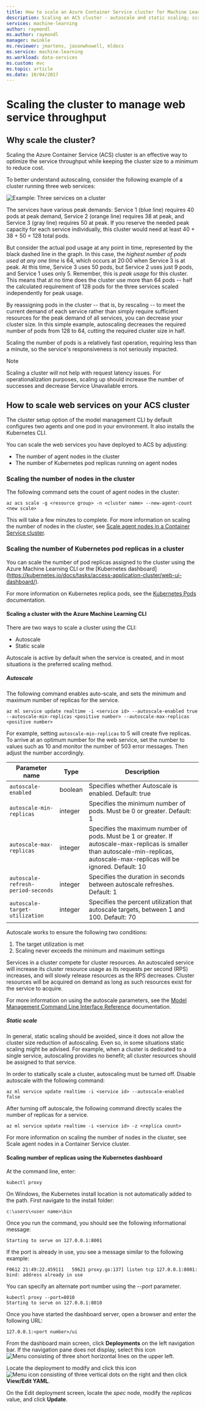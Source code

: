 ```yaml
---
title: How to scale an Azure Container Service cluster for Machine Learning | Microsoft Docs
description: Scaling an ACS cluster - autoscale and static scaling; scaling the number of nodes in the cluster
services: machine-learning
author: raymondl
ms.author: raymondl
manager: mwinkle
ms.reviewer: jmartens, jasonwhowell, mldocs
ms.service: machine-learning
ms.workload: data-services
ms.custom: mvc
ms.topic: article
ms.date: 10/04/2017
---
```


# Scaling the cluster to manage web service throughput

## Why scale the cluster?

Scaling the Azure Container Service (ACS) cluster is an effective way to optimize the service throughput while keeping the cluster size to a minimum to reduce cost. 

To better understand autoscaling, consider the following example of a cluster running three web services:

![Example: Three services on a cluster](media/how-to-scale-clusters/three-services.png)

The services have various peak demands: Service 1 (blue line) requires 40 pods at peak demand, Service 2 (orange line) requires 38 at peak, and Service 3 (gray line) requires 50 at peak. If you reserve the needed peak capacity for each service individually, this cluster would need at least 40 + 38 + 50 = 128 total pods.

But consider the actual pod usage at any point in time, represented by the black dashed line in the graph. In this case, the *highest number of pods used at any one time* is 64, which occurs at 20:00 when Service 3 is at peak. At this time, Service 3 uses 50 pods, but Service 2 uses just 9 pods, and Service 1 uses only 5. Remember, this is *peak usage* for this cluster. This means that at no time does the cluster use more than 64 pods -- half the calculated requirement of 128 pods for the three services scaled independently for peak usage.

By reassigning pods in the cluster -- that is, by rescaling -- to meet the current demand of each service rather than simply require sufficient resources for the peak demand of all services, you can decrease your cluster size. In this simple example, autoscaling decreases the required number of pods from 128 to 64, cutting the required cluster size in half.

Scaling the number of pods is a relatively fast operation, requiring less than a minute, so the service's responsiveness is not seriously impacted.

> [!NOTE]
> Scaling a cluster will not help with request latency issues. For operationalization purposes, scaling up should increase the number of successes and decrease Service Unavailable errors. 

## How to scale web services on your ACS cluster

The cluster setup option of the model management CLI by default configures two agents and one pod in your environment. It also installs the Kubernetes CLI.

You can scale the web services you have deployed to ACS by adjusting:

* The number of agent nodes in the cluster
* The number of Kubernetes pod replicas running on agent nodes

### Scaling the number of nodes in the cluster

The following command sets the count of agent nodes in the cluster:

```
az acs scale -g <resource group> -n <cluster name> --new-agent-count <new scale>
```

This will take a few minutes to complete. For more information on scaling the number of nodes in the cluster, see [Scale agent nodes in a Container Service cluster](https://docs.microsoft.com/azure/container-service/container-service-scale).

### Scaling the number of Kubernetes pod replicas in a cluster
 
You can scale the number of pod replicas assigned to the cluster using the Azure Machine Learning CLI or the [Kubernetes dashboard] (https://kubernetes.io/docs/tasks/access-application-cluster/web-ui-dashboard/).

For more information on Kubernetes replica pods, see the [Kubernetes Pods](https://kubernetes.io/docs/concepts/workloads/pods/pod/) documentation.

#### Scaling a cluster with the Azure Machine Learning CLI

There are two ways to scale a cluster using the CLI:

- Autoscale
- Static scale

Autoscale is active by default when the service is created, and in most situations is the preferred scaling method.

##### Autoscale

The following command enables auto-scale, and sets the minimum and maximum number of replicas for the service.

```
az ml service update realtime -i <service id> --autoscale-enabled true --autoscale-min-replicas <positive number> --autoscale-max-replicas <positive number>
```

For example, setting `autoscale-min-replicas` to 5 will create five replicas. To arrive at an optimum number for the web service, set the number to values such as 10 and monitor the number of 503 error messages. Then adjust the number accordingly.


| Parameter name | Type | Description |
|--------------------|--------------------|--------------------|
| `autoscale-enabled` | boolean | Specifies whether Autoscale is enabled. Default: true |
| `autoscale-min-replicas` | integer | Specifies the minimum number of pods. Must be 0 or greater. Default: 1 |
| `autoscale-max-replicas` | integer | Specifies the maximum number of pods. Must be 1 or greater. If autoscale-max-replicas is smaller than autoscale-min-replicas, autoscale-max-replicas will be ignored. Default: 10 |
| `autoscale-refresh-period-seconds` | integer | Specifies the duration in seconds between autoscale refreshes. Default: 1 |
| `autoscale-target-utilization` | integer | Specifies the percent utilization that autoscale targets, between 1 and 100. Default: 70 |

Autoscale works to ensure the following two conditions:

1. The target utilization is met
2. Scaling never exceeds the minimum and maximum settings

Services in a cluster compete for cluster resources. An autoscaled service will increase its cluster resource usage as its requests per second (RPS) increases, and will slowly release resources as the RPS decreases. Cluster resources will be acquired on demand as long as such resources exist for the service to acquire.

For more information on using the autoscale parameters, see the [Model Management Command Line Interface Reference](model-management-cli-reference.md) documentation.

##### Static scale

In general, static scaling should be avoided, since it does not allow the cluster size reduction of autoscaling. Even so, in some situations static scaling might be advised. For example, when a cluster is dedicated to a single service, autoscaling provides no benefit; all cluster resources should be assigned to that service.

In order to statically scale a cluster, autoscaling must be turned off. Disable autoscale with the following command:

```
az ml service update realtime -i <service id> --autoscale-enabled false
```

After turning off autoscale, the following command directly scales the number of replicas for a service.

```
az ml service update realtime -i <service id> -z <replica count>
```
 
For more information on scaling the number of nodes in the cluster, see Scale agent nodes in a Container Service cluster.

#### Scaling number of replicas using the Kubernetes dashboard

At the command line, enter:

```
kubectl proxy
```

On Windows, the Kubernetes install location is not automatically added to the path. First navigate to the install folder:

```
c:\users\<user name>\bin
```

Once you run the command, you should see the following informational message:

```
Starting to serve on 127.0.0.1:8001
```

If the port is already in use, you see a message similar to the following example:

```
F0612 21:49:22.459111   59621 proxy.go:137] listen tcp 127.0.0.1:8001: bind: address already in use
```

You can specify an alternate port number using the *--port* parameter.

```
kubectl proxy --port=8010
Starting to serve on 127.0.0.1:8010
```

Once you have started the dashboard server, open a browser and enter the following URL:

```
127.0.0.1:<port number>/ui
```

From the dashboard main screen, click **Deployments** on the left navigation bar. If the navigation pane does not display, select this icon ![Menu consisting of three short horizontal lines](media/how-to-scale-clusters/icon-hamburger.png) on the upper left.

Locate the deployment to modify and click this icon ![Menu icon consisting of three vertical dots](media/how-to-scale-clusters/icon-kebab.png) on the right and then click **View/Edit YAML**.

On the Edit deployment screen, locate the *spec* node, modify the *replicas* value, and click **Update**.
